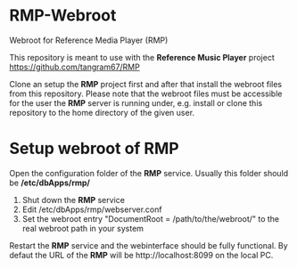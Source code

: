 # RMP-Webroot

Webroot for Reference Media Player (RMP)

This repository is meant to use with the **Reference Music Player** project https://github.com/tangram67/RMP

Clone an setup the **RMP** project first and after that install the webroot files from this repository. Please note that the webroot files must be accessible for the user the **RMP** server is running under, e.g. install or clone this repository to the home directory of the given user.

# Setup webroot of RMP

Open the configuration folder of the **RMP** service. Usually this folder should be **/etc/dbApps/rmp/**

1. Shut down the **RMP** service
2. Edit /etc/dbApps/rmp/webserver.conf
3. Set the webroot entry "DocumentRoot = /path/to/the/webroot/" to the real webroot path in your system

Restart the **RMP** service and the webinterface should be fully functional. By defaut the URL of the **RMP** will be http://localhost:8099 on the local PC.
